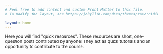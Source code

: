 ```yaml
---
# Feel free to add content and custom Front Matter to this file.
# To modify the layout, see https://jekyllrb.com/docs/themes/#overriding-theme-defaults

layout: home
---
```


Here you will find "quick resources". These resources are short, one-question posts contributed by anyone! They act as quick tutorials and an opportunity to contribute to the course.